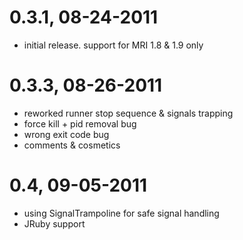 # 0.3.1, 08-24-2011
- initial release. support for MRI 1.8 & 1.9 only

# 0.3.3, 08-26-2011
- reworked runner stop sequence & signals trapping
- force kill + pid removal bug
- wrong exit code bug
- comments & cosmetics

# 0.4, 09-05-2011
- using SignalTrampoline for safe signal handling
- JRuby support